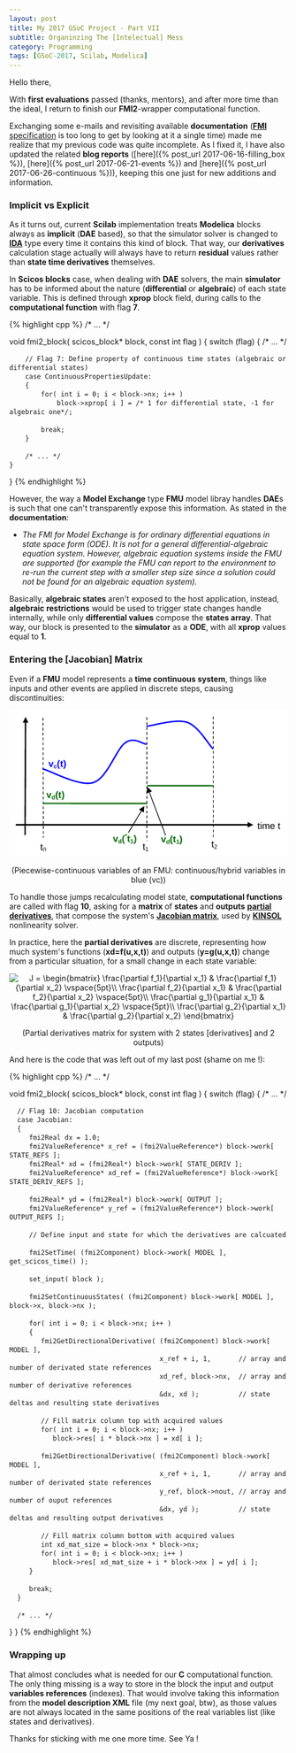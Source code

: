 ```yaml
---
layout: post
title: My 2017 GSoC Project - Part VII
subtitle: Organinzing The [Intelectual] Mess
category: Programming
tags: [GSoC-2017, Scilab, Modelica]
--- 
```


Hello there,

With **first evaluations** passed (thanks, mentors), and after more time than the ideal, I return to finish our **FMI2**-wrapper computational function.

Exchanging some e-mails and revisiting available **documentation** ([**FMI** specification](https://svn.modelica.org/fmi/branches/public/specifications/v2.0/FMI_for_ModelExchange_and_CoSimulation_v2.0.pdf) is too long to get by looking at it a single time) made me realize that my previous code was quite incomplete. As I fixed it, I have also updated the related **blog reports** ([here]({% post_url 2017-06-16-filling_box %}), [here]({% post_url 2017-06-21-events %}) and [here]({% post_url 2017-06-26-continuous %})), keeping this one just for new additions and information.

### Implicit vs Explicit

As it turns out, current **Scilab** implementation treats **Modelica** blocks always as **implicit** (**DAE** based), so that the simulator solver is changed to [**IDA**](https://computation.llnl.gov/projects/sundials/ida) type every time it contains this kind of block. That way, our **derivatives** calculation stage actually will always have to return **residual** values rather than **state time derivatives** themselves.

In **Scicos blocks** case, when dealing with **DAE** solvers, the main **simulator** has to be informed about the nature (**differential** or **algebraic**) of  each state variable. This is defined through **xprop** block field, during calls to the **computational function** with flag **7**.

{% highlight cpp %}
/* ... */

void fmi2_block( scicos_block* block, const int flag )
{
    switch (flag)
    {
        /* ... */
  
        // Flag 7: Define property of continuous time states (algebraic or differential states)
        case ContinuousPropertiesUpdate:
        {       
            for( int i = 0; i < block->nx; i++ )
                block->xprop[ i ] = /* 1 for differential state, -1 for algebraic one*/;
            
            break;
        }
    
        /* ... */
    }
}
{% endhighlight %}

However, the way a **Model Exchange** type **FMU** model libray handles **DAE**s is such that one can't transparently expose this information. As stated in the **documentation**:

- *The FMI for Model Exchange is for ordinary differential equations in state space form (ODE). It is not for a general differential-algebraic equation system. However, algebraic equation systems inside the FMU are supported (for example the FMU can report to the environment to re-run the current step with a smaller step size since a solution could not be found for an algebraic equation system).*

Basically, **algebraic states** aren't exposed to the host application, instead, **algebraic restrictions** would be used to trigger state changes handle internally, while only **differential values** compose the **states array**. That way, our block is presented to the **simulator** as a **ODE**, with all **xprop** values equal to **1**. 

### Entering the [Jacobian] Matrix

Even if a **FMU** model represents a **time continuous system**, things like inputs and other events are applied in discrete steps, causing discontinuities:

<p align="center">
  <img src="/img/continuous_discrete_time.png">
</p>
<p align="center">
  (Piecewise-continuous variables of an FMU: continuous/hybrid variables in blue (vc))
</p>

To handle those jumps recalculating model state, **computational functions** are called with flag **10**, asking for a **matrix** of **states** and **outputs** [**partial derivatives**](https://en.wikipedia.org/wiki/Partial_derivative), that compose the system's [**Jacobian matrix**](https://en.wikipedia.org/wiki/Jacobian_matrix_and_determinant), used by [**KINSOL**](https://computation.llnl.gov/projects/sundials/kinsol) nonlinearity solver.

In practice, here the **partial derivatives** are discrete, representing how much system's functions (**xd=f(u,x,t)**) and outputs (**y=g(u,x,t)**) change from a particular situation, for a small change in each state variable:

<p align="center">
  <img src="https://latex.codecogs.com/gif.latex?\dpi{150}&space;J&space;=&space;\begin{bmatrix}&space;\frac{\partial&space;f_1}{\partial&space;x_1}&space;&&space;\frac{\partial&space;f_1}{\partial&space;x_2}&space;\vspace{5pt}\\&space;\frac{\partial&space;f_2}{\partial&space;x_1}&space;&&space;\frac{\partial&space;f_2}{\partial&space;x_2}&space;\vspace{5pt}\\&space;\frac{\partial&space;g_1}{\partial&space;x_1}&space;&&space;\frac{\partial&space;g_1}{\partial&space;x_2}&space;\vspace{5pt}\\&space;\frac{\partial&space;g_2}{\partial&space;x_1}&space;&&space;\frac{\partial&space;g_2}{\partial&space;x_2}&space;\end{bmatrix}" title="J = \begin{bmatrix} \frac{\partial f_1}{\partial x_1} & \frac{\partial f_1}{\partial x_2} \vspace{5pt}\\ \frac{\partial f_2}{\partial x_1} & \frac{\partial f_2}{\partial x_2} \vspace{5pt}\\ \frac{\partial g_1}{\partial x_1} & \frac{\partial g_1}{\partial x_2} \vspace{5pt}\\ \frac{\partial g_2}{\partial x_1} & \frac{\partial g_2}{\partial x_2} \end{bmatrix}" />
</p>
<p align="center">
  (Partial derivatives matrix for system with 2 states [derivatives] and 2 outputs)
</p>

And here is the code that was left out of my last post (shame on me !):

{% highlight cpp %}
/* ... */

void fmi2_block( scicos_block* block, const int flag )
{
   switch (flag)
   {
      /* ... */
  
      // Flag 10: Jacobian computation
      case Jacobian:
      {
         fmi2Real dx = 1.0;
         fmi2ValueReference* x_ref = (fmi2ValueReference*) block->work[ STATE_REFS ];
         fmi2Real* xd = (fmi2Real*) block->work[ STATE_DERIV ];
         fmi2ValueReference* xd_ref = (fmi2ValueReference*) block->work[ STATE_DERIV_REFS ];
           
         fmi2Real* yd = (fmi2Real*) block->work[ OUTPUT ];
         fmi2ValueReference* y_ref = (fmi2ValueReference*) block->work[ OUTPUT_REFS ];
            
         // Define input and state for which the derivatives are calcuated
            
         fmi2SetTime( (fmi2Component) block->work[ MODEL ], get_scicos_time() );
            
         set_input( block );
            
         fmi2SetContinuousStates( (fmi2Component) block->work[ MODEL ], block->x, block->nx );
            
         for( int i = 0; i < block->nx; i++ )
         {
            fmi2GetDirectionalDerivative( (fmi2Component) block->work[ MODEL ],
                                          x_ref + i, 1,       // array and number of derivated state references 
                                          xd_ref, block->nx,  // array and number of derivative references
                                          &dx, xd );          // state deltas and resulting state derivatives
                
            // Fill matrix column top with acquired values
            for( int i = 0; i < block->nx; i++ )
               block->res[ i * block->nx ] = xd[ i ];
                
            fmi2GetDirectionalDerivative( (fmi2Component) block->work[ MODEL ],
                                          x_ref + i, 1,       // array and number of derivated state references 
                                          y_ref, block->nout, // array and number of ouput references
                                          &dx, yd );          // state deltas and resulting output derivatives
                
            // Fill matrix column bottom with acquired values
            int xd_mat_size = block->nx * block->nx;
            for( int i = 0; i < block->nx; i++ )
               block->res[ xd_mat_size + i * block->nx ] = yd[ i ];
         }
            
         break;
      }
    
      /* ... */
   }
}
{% endhighlight %}


### Wrapping up

That almost concludes what is needed for our **C** computational function. The only thing missing is a way to store in the block the input and output **variables references** (indexes). That would involve taking this information from the **model description XML** file (my next goal, btw), as those values are not always located in the same positions of the real variables list (like states and derivatives).  

Thanks for sticking with me one more time. See Ya !
